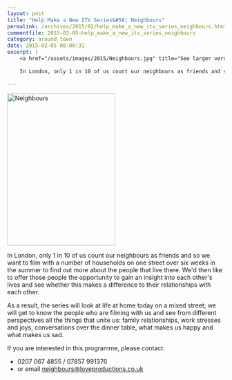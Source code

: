 ```yaml
---
layout: post
title: "Help Make a New ITV Series&#58; Neighbours"
permalink: /archives/2015/02/help_make_a_new_itv_series_neighbours.html
commentfile: 2015-02-05-help_make_a_new_itv_series_neighbours
category: around_town
date: 2015-02-05 08:00:31
excerpt: |
    <a href="/assets/images/2015/Neighbours.jpg" title="See larger version of - Neighbours"><img src="/assets/images/2015/Neighbours_thumb.jpg" width="150" height="211" alt="Neighbours" class="right" /></a>
    
    In London, only 1 in 10 of us count our neighbours as friends and so we want to film with a number of households on one street over six weeks in the summer to find out more about the people that live there. We'd then like to offer those people the opportunity to gain an insight into each other's lives and see whether this makes a difference to their relationships with each other.

---
```


<a href="/assets/images/2015/Neighbours.jpg" title="See larger version of - Neighbours"><img src="/assets/images/2015/Neighbours_thumb.jpg" width="250" height="352" alt="Neighbours" class="right" /></a>

In London, only 1 in 10 of us count our neighbours as friends and so we want to film with a number of households on one street over six weeks in the summer to find out more about the people that live there. We'd then like to offer those people the opportunity to gain an insight into each other's lives and see whether this makes a difference to their relationships with each other.

As a result, the series will look at life at home today on a mixed street; we will get to know the people who are filming with us and see from different perspectives all the things that unite us: family relationships, work stresses and joys, conversations over the dinner table, what makes us happy and what makes us sad.

If you are interested in this programme, please contact:

-   0207 067 4855 / 07857 991376
-   or email <neighbours@loveproductions.co.uk>
